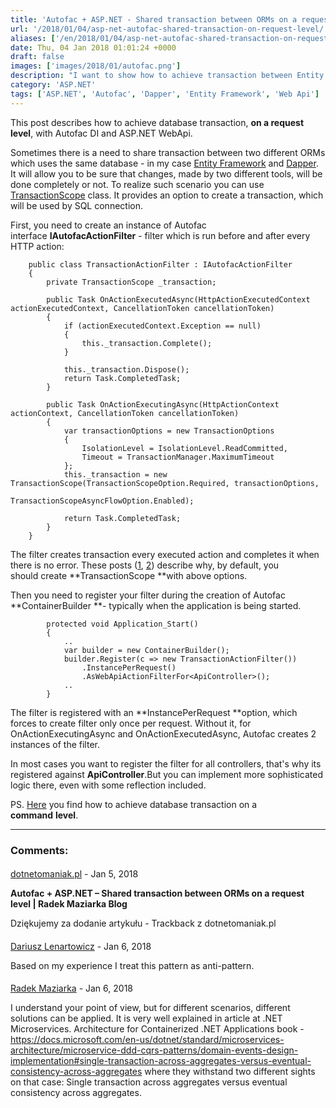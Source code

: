 ```yaml
---
title: 'Autofac + ASP.NET - Shared transaction between ORMs on a request level'
url: '/2018/01/04/asp-net-autofac-shared-transaction-on-request-level/'
aliases: ['/en/2018/01/04/asp-net-autofac-shared-transaction-on-request-level/']
date: Thu, 04 Jan 2018 01:01:24 +0000
draft: false
images: ['images/2018/01/autofac.png']
description: "I want to show how to achieve transaction between Entity Framework and Dapper, in ASP.NET WebAPI application which uses Autofac DI."
category: 'ASP.NET'
tags: ['ASP.NET', 'Autofac', 'Dapper', 'Entity Framework', 'Web Api']
---
```


This post describes how to achieve database transaction, **on a request level**, with Autofac DI and ASP.NET WebApi.

Sometimes there is a need to share transaction between two different ORMs which uses the same database - in my case [Entity Framework](https://docs.microsoft.com/en-us/ef/) and [Dapper](https://github.com/StackExchange/Dapper). It will allow you to be sure that changes, made by two different tools, will be done completely or not. To realize such scenario you can use [TransactionScope](https://www.codeproject.com/Articles/690136/All-About-TransactionScope) class. It provides an option to create a transaction, which will be used by SQL connection.

First, you need to create an instance of Autofac interface **IAutofacActionFilter** - filter which is run before and after every HTTP action:
```
    public class TransactionActionFilter : IAutofacActionFilter
    {
        private TransactionScope _transaction;

        public Task OnActionExecutedAsync(HttpActionExecutedContext actionExecutedContext, CancellationToken cancellationToken)
        {
            if (actionExecutedContext.Exception == null)
            {
                this._transaction.Complete();
            }

            this._transaction.Dispose();
            return Task.CompletedTask;
        }

        public Task OnActionExecutingAsync(HttpActionContext actionContext, CancellationToken cancellationToken)
        {
            var transactionOptions = new TransactionOptions
            {
                IsolationLevel = IsolationLevel.ReadCommitted,
                Timeout = TransactionManager.MaximumTimeout
            };
            this._transaction = new TransactionScope(TransactionScopeOption.Required, transactionOptions, 
                                                     TransactionScopeAsyncFlowOption.Enabled);

            return Task.CompletedTask;
        }
    }
```
The filter creates transaction every executed action and completes it when there is no error. These posts ([1](https://blogs.msdn.microsoft.com/dbrowne/2010/06/03/using-new-transactionscope-considered-harmful/), [2](https://particular.net/blog/transactionscope-and-async-await-be-one-with-the-flow)) describe why, by default, you should create **TransactionScope **with above options.

Then you need to register your filter during the creation of Autofac **ContainerBuilder **\- typically when the application is being started.
```
        protected void Application_Start()
        {
            ..
            var builder = new ContainerBuilder();
            builder.Register(c => new TransactionActionFilter())
                .InstancePerRequest()
                .AsWebApiActionFilterFor<ApiController>();
            ..
        }
```
The filter is registered with an **InstancePerRequest **option, which forces to create filter only once per request. Without it, for OnActionExecutingAsync and OnActionExecutedAsync, Autofac creates 2 instances of the filter.

In most cases you want to register the filter for all controllers, that's why its registered against **ApiController**.But you can implement more sophisticated logic there, even with some reflection included.

PS. [Here](/2018/01/04/mediatr-autofac-shared-transaction-on-command-level/) you find how to achieve database transaction on a **command** **level**.

---
### Comments:
#### 
[dotnetomaniak.pl](https://dotnetomaniak.pl/Autofac-ASPNET-Shared-transaction-between-ORMs-on-a-request-level-Radek-Maziarka-Blog "") - <time datetime="2018-01-05 13:04:18">Jan 5, 2018</time>

**Autofac + ASP.NET – Shared transaction between ORMs on a request level | Radek Maziarka Blog**

Dziękujemy za dodanie artykułu - Trackback z dotnetomaniak.pl
#### 
[Dariusz Lenartowicz]( "dariusz.lenartowicz@gmail.com") - <time datetime="2018-01-06 14:16:00">Jan 6, 2018</time>

Based on my experience I treat this pattern as anti-pattern.
#### 
[Radek Maziarka](http://radblog.pl "maziarka.radoslaw@outlook.com") - <time datetime="2018-01-06 15:23:00">Jan 6, 2018</time>

I understand your point of view, but for different scenarios, different solutions can be applied. It is very well explained in article at .NET Microservices. Architecture for Containerized .NET Applications book - https://docs.microsoft.com/en-us/dotnet/standard/microservices-architecture/microservice-ddd-cqrs-patterns/domain-events-design-implementation#single-transaction-across-aggregates-versus-eventual-consistency-across-aggregates where they withstand two different sights on that case: Single transaction across aggregates versus eventual consistency across aggregates.

